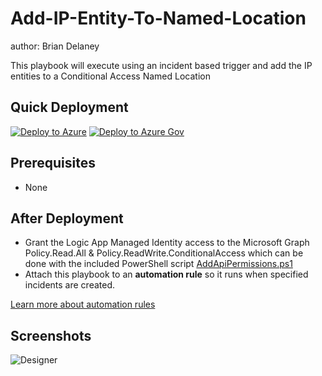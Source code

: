# Add-IP-Entity-To-Named-Location

author: Brian Delaney

This playbook will execute using an incident based trigger and add the IP entities to a Conditional Access Named Location

## Quick Deployment

[![Deploy to Azure](https://aka.ms/deploytoazurebutton)](https://portal.azure.com/#create/Microsoft.Template/uri/https%3A%2F%2Fraw.githubusercontent.com%2FAzure%2FAzure-Sentinel%2Fmaster%2FSolutions%2FStandalone%2FPlaybooks%2FAdd-IP-Entity-To-Named-Location%2Fazuredeploy.json) [![Deploy to Azure Gov](https://aka.ms/deploytoazuregovbutton)](https://portal.azure.us/#create/Microsoft.Template/uri/https%3A%2F%2Fraw.githubusercontent.com%2FAzure%2FAzure-Sentinel%2Fmaster%2FSolutions%2FStandalone%2FPlaybooks%2FAdd-IP-Entity-To-Named-Location%2Fazuredeploy.json)

## Prerequisites

- None

## After Deployment

- Grant the Logic App Managed Identity access to the Microsoft Graph Policy.Read.All & Policy.ReadWrite.ConditionalAccess which can be done with the included PowerShell script [AddApiPermissions.ps1](https://raw.githubusercontent.com/Azure/Azure-Sentinel/master/Solutions/Standalone/Playbooks/Add-IP-Entity-To-Named-Location/AddApiPermissions.ps1)
- Attach this playbook to an **automation rule** so it runs when specified incidents are created.

[Learn more about automation rules](https://docs.microsoft.com/azure/sentinel/automate-incident-handling-with-automation-rules#creating-and-managing-automation-rules)
  
## Screenshots
![Designer](https://raw.githubusercontent.com/Azure/Azure-Sentinel/master/Solutions/Standalone/Playbooks/Add-IP-Entity-To-Named-Location/images/designer-light.jpg)
